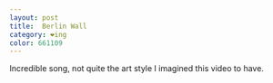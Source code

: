 ```yaml
---
layout: post
title:  Berlin Wall
category: ❤ing
color: 661109
---
```


<div class="large embed" data-url="http://vimeo.com/22713488" data-byline="false">
    
</div>

Incredible song, not quite the art style I imagined this video to have.
